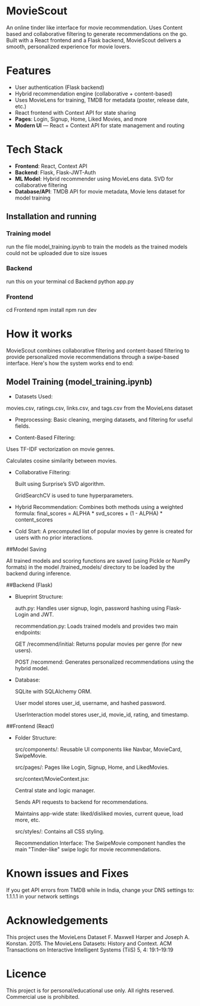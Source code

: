 # MovieScout
An online tinder like interface for movie recommendation. Uses Content based and collaborative filtering to generate recommendations on the go. Built with a React frontend and a Flask backend, MovieScout delivers a smooth, personalized experience for movie lovers.

# Features

-  User authentication (Flask backend)
-  Hybrid recommendation engine (collaborative + content-based)
-  Uses MovieLens for training, TMDB for metadata (poster, release date, etc.)
-  React frontend with Context API for state sharing
-  **Pages**: Login, Signup, Home, Liked Movies, and more
-  **Modern UI** — React + Context API for state management and routing

# Tech Stack

- **Frontend**: React, Context API
- **Backend**: Flask, Flask-JWT-Auth
- **ML Model**: Hybrid recommender using MovieLens data. SVD for collaborative filtering
- **Database/API**: TMDB API for movie metadata, Movie lens dataset for model training

## Installation and running
### Training model
run the file model_training.ipynb to train the models as the trained models could not be uploaded due to size issues
###  Backend
run this on your terminal
cd Backend
python app.py
### Frontend
cd Frontend
npm install
npm run dev

# How it works
MovieScout combines collaborative filtering and content-based filtering to provide personalized movie recommendations through a swipe-based interface. Here's how the system works end to end:
## Model Training (model_training.ipynb)

- Datasets Used:

movies.csv, ratings.csv, links.csv, and tags.csv from the MovieLens dataset

- Preprocessing:
Basic cleaning, merging datasets, and filtering for useful fields.

- Content-Based Filtering:

 Uses TF-IDF vectorization on movie genres.

  Calculates cosine similarity between movies.

- Collaborative Filtering:

  Built using Surprise’s SVD algorithm.

  GridSearchCV is used to tune hyperparameters.

- Hybrid Recommendation:
Combines both methods using a weighted formula:
final_scores = ALPHA * svd_scores + (1 - ALPHA) * content_scores

- Cold Start:
A precomputed list of popular movies by genre is created for users with no prior interactions.

##Model Saving

All trained models and scoring functions are saved (using Pickle or NumPy formats) in the model /trained_models/ directory to be loaded by the backend during inference.

##Backend (Flask)

- Blueprint Structure:

  auth.py: Handles user signup, login, password hashing using Flask-Login and JWT.

  recommendation.py: Loads trained models and provides two main endpoints:

  GET /recommend/initial: Returns popular movies per genre (for new users).

  POST /recommend: Generates personalized recommendations using the hybrid model.

- Database:

  SQLite with SQLAlchemy ORM.

  User model stores user_id, username, and hashed password.

  UserInteraction model stores user_id, movie_id, rating, and timestamp.

##Frontend (React)

  - Folder Structure:

    src/components/: Reusable UI components like Navbar, MovieCard, SwipeMovie.

    src/pages/: Pages like Login, Signup, Home, and LikedMovies.

    src/context/MovieContext.jsx:

    Central state and logic manager.

    Sends API requests to backend for recommendations.

    Maintains app-wide state: liked/disliked movies, current queue, load more, etc.

    src/styles/: Contains all CSS styling.

    Recommendation Interface:
    The SwipeMovie component handles the main "Tinder-like" swipe logic for movie recommendations.

# Known issues and Fixes
If you get API errors from TMDB while in India, change your DNS settings to: 1.1.1.1 in your network settings

# Acknowledgements
This project uses the MovieLens Dataset 
F. Maxwell Harper and Joseph A. Konstan. 2015. The MovieLens Datasets: History and Context. ACM Transactions on Interactive Intelligent Systems (TiiS) 5, 4: 19:1–19:19

# Licence
This project is for personal/educational use only.
All rights reserved. Commercial use is prohibited.




